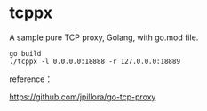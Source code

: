 # tcppx

A sample pure TCP proxy, Golang, with go.mod file.

```
go build
./tcppx -l 0.0.0.0:18888 -r 127.0.0.0:18889
```

reference：

https://github.com/jpillora/go-tcp-proxy